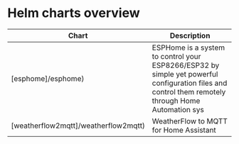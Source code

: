 # Helm charts overview
| Chart | Description |
| ----- | ----------- |
| [esphome]/esphome) | ESPHome is a system to control your ESP8266/ESP32 by simple yet powerful configuration files and control them remotely through Home Automation sys |
| [weatherflow2mqtt]/weatherflow2mqtt) | WeatherFlow to MQTT for Home Assistant |

